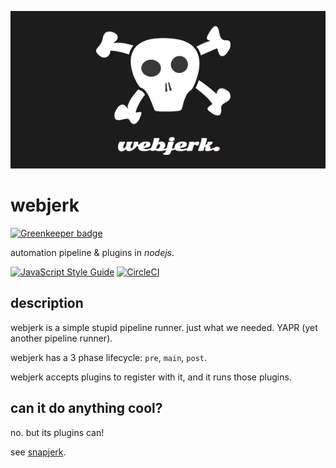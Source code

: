 <p align="center">
  <img src='https://raw.githubusercontent.com/cdaringe/webjerk/master/img/webjerk_banner.png' alt='webjerk-logo' />
</p>

# webjerk

[![Greenkeeper badge](https://badges.greenkeeper.io/cdaringe/webjerk.svg)](https://greenkeeper.io/)

automation pipeline & plugins in _nodejs_.

[![JavaScript Style Guide](https://img.shields.io/badge/code_style-standard-brightgreen.svg)](https://standardjs.com) [![CircleCI](https://circleci.com/gh/cdaringe/webjerk.svg?style=svg)](https://circleci.com/gh/cdaringe/webjerk)

## description

webjerk is a simple stupid pipeline runner.  just what we needed.  YAPR (yet another pipeline runner).

webjerk has a 3 phase lifecycle: `pre`, `main`, `post`.

webjerk accepts plugins to register with it, and it runs those plugins.

## can it do anything cool?

no. but its plugins can!

see [snapjerk](https://github.com/cdaringe/webjerk/tree/master/packages/snapjerk).
